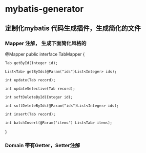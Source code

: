 # mybatis-generator
## 定制化mybatis 代码生成插件，生成简化的文件
### Mapper 注解， 生成下面简化风格的
@Mapper
public interface TabMapper {

    Tab getById(Integer id);

    List<Tab> getByIds(@Param("ids")List<Integer> ids);

    int update(Tab record);

    int updateSelective(Tab record);

    int softDeleteById(Integer id);

    int softDeleteByIds(@Param("ids")List<Integer> ids);

    int insert(Tab record);

    int batchInsert(@Param("items") List<Tab> items);
}
### Domain 带有Getter，Setter注解
